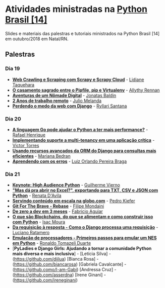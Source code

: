 # Atividades ministradas na [Python Brasil [14]](http://2018.pythonbrasil.org.br)

Slides e materiais das palestras e tutoriais ministrados na Python Brasil \[14\] em
outubro/2018 em Natal/RN.

## Palestras

### Dia 19
- [**Web Crawling e Scraping com Scrapy e Scrapy Cloud**](web_crawling_e_scraping_com_scrapy_e_scrapy_cloud) - [Lidiane Taquehara](https://github.com/lidimayra)
- [**O casamento sagrado entre o Pipfile, pip e Virtualenv**](o_casamento_sagrado_entre_o_pipfile_pip_e_virtualenv) - [Allythy Rennan](https://github.com/allythy)
- [**Aventuras de um Nômade Digital**](aventuras_de_um_nomade_digital) - [Jonatas Baldin](https://deployeveryday.com/)
- [**2 Anos de trabalho remoto**](2_anos_de_trabalho_remoto) - [Julio Melanda](https://juliomelanda.com.br/)
- [**Perdendo o medo da web com Django**](perdendo_o_medo_da_web_com_django) - [Ryllari Santana](https://github.com/ryllari)

### Dia 20
- [**A linguagem Go pode ajudar o Python a ter mais performance?**](performance_python_com_golang) - [Rafael Henrique](https://github.com/rafaelhenrique/)
- [**Implementando suporte a multi-tenancy em uma aplicação crítica**](implementando_suporte_a_multi_tenancy_em_uma_aplicacao_critica) - [Victor Torres](https://github.com/victor-torres)
- [**Usando recursos avançados da ORM do Django para consultas mais eficientes**](usando_recursos_avancados_da_orm_do_django_para_consultas_mais_eficientes) - [Mariana Bedran](https://twitter.com/maribedran)
- [**Aprendendo com os erros**](aprendendo_com_os_erros) - [Luiz Orlando Pereira Braga](https://github.com/luizbraga)

### Dia 21
- [**Keynote: High Audience Python**](high_audience_python) - [Guilherme Vierno](https://github.com/vierno)
- [**"Mas dá pra abrir no Excel?", exportando para TXT, CSV e JSON com Python**](mas_da_pra_abrir_no_excel_exportar_para_txt_csv_json) - [Renata D'Avila](https://github.com/rsip22)
- [**Servindo conteúdo em escala na globo.com**](servindo_conteudo_em_escala_na_globocom) - [Pedro Kiefer](https://github.com/pedrokiefer)
- [**Git For The Brave - Rebase**](git_for_the_brave_rebase) - [Filipe Mondaini](https://github.com/mondaini)
- [**De zero a dev em 3 meses**](zero_a_dev_em_3_meses) - [Fabricio Aguiar](https://github.com/fabricio-aguiar)
- [**O que são Blockchains, do que se alimentam e como construir isso com Python**](o_que_sao_blockchains) - [Isac Moura](https://github.com/isacmoura)
- [**Da requisição à resposta - Como o Django processa uma requisição**](da_requisição_%20à_resposta_como_o_django_processa_uma_requisição) - [Luciano Ratamero](https://github.com/lucianoratamero/)
- [**Emulação de processadores - Primeiros passos para emular um NES em Python**](primeiros_passos_para_emular_um_nes) - [Ronaldo Tomazeli Duarte](https://github.com/ronaldotd/)
- [**PyLadies e Django Girls: Ajudando a tornar a comunidade Python mais diversa e mais inclusiva**] - [Letícia Silva] - (https://github.com/diilua) [Bianca Rosa] - (https://github.com/biancarosa) [Gabriela Cavalcante] - (https://github.como/I-am-Gabi) [Andressa Cruz] - (https://github.com/asserdna) [Irene Ginani] - (https://github.com/ireneginani) 
